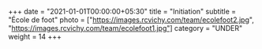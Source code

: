 +++
date = "2021-01-01T00:00:00+05:30"
title = "Initiation"
subtitle = "École de foot"
photo = ["https://images.rcvichy.com/team/ecolefoot2.jpg", "https://images.rcvichy.com/team/ecolefoot1.jpg"]
category = "UNDER"
weight = 14
+++ 

